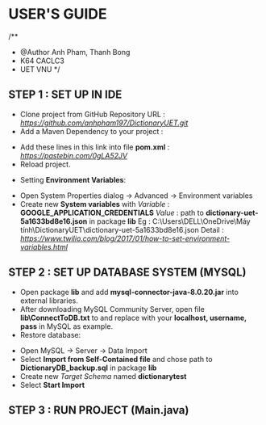 # USER'S GUIDE

/**
 * @Author Anh Pham, Thanh Bong 
 * K64 CACLC3
 * UET VNU
 */

## STEP 1 : SET UP IN IDE
- Clone project from GitHub Repository URL : *https://github.com/anhpham197/DictionaryUET.git*
- Add a Maven Dependency to your project :
 + Add these lines in this link into file **pom.xml** : *https://pastebin.com/0gLA52JV*
 + Reload project.
- Setting **Environment Variables**:
 + Open System Properties dialog -> Advanced -> Environment variables
 + Create new **System variables** with *Variable* : **GOOGLE_APPLICATION_CREDENTIALS**
                                        *Value*    : path to **dictionary-uet-5a1633bd8e16.json** in package **lib**
                                                Eg : C:\Users\DELL\OneDrive\Máy tính\DictionaryUET\dictionary-uet-5a1633bd8e16.json
                                            Detail : *https://www.twilio.com/blog/2017/01/how-to-set-environment-variables.html*
                                            
## STEP 2 : SET UP DATABASE SYSTEM (MYSQL)
- Open package **lib** and add **mysql-connector-java-8.0.20.jar** into external libraries.
- After downloading MySQL Community Server, open file **lib\ConnectToDB.txt** to and replace with your **localhost, username, pass** in MySQL as example.
- Restore database: 
 + Open MySQL -> Server -> Data Import
 + Select **Import from Self-Contained file** and chose path to **DictionaryDB_backup.sql** in package **lib**
 + Create new *Target Schema* named **dictionarytest** 
 + Select **Start Import**
 
## STEP 3 : RUN PROJECT (Main.java)
